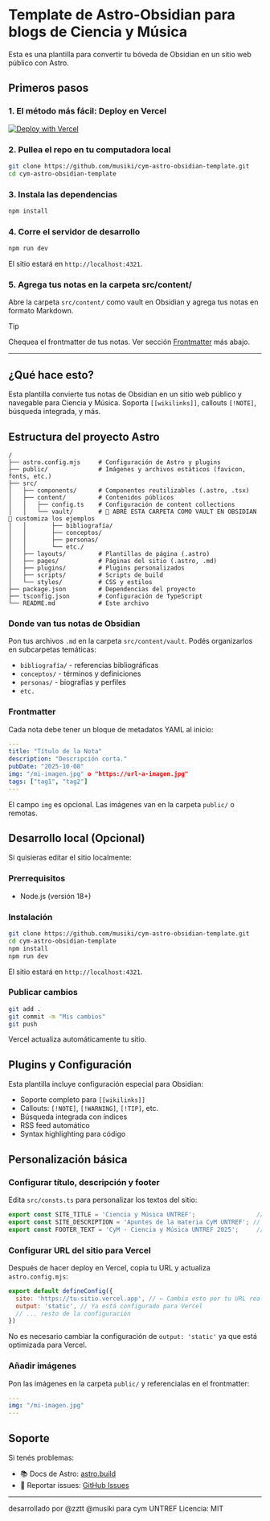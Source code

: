 # Template de Astro-Obsidian para blogs de Ciencia y Música 

Esta es una plantilla para convertir tu bóveda de Obsidian en un sitio web público con Astro. 



## Primeros pasos

### 1. El método más fácil: Deploy en Vercel

[![Deploy with Vercel](https://vercel.com/button)](https://vercel.com/new/clone?repository-url=https://github.com/musiki/cym-astro-obsidian-template)

### 2. Pullea el repo en tu computadora local

```bash
git clone https://github.com/musiki/cym-astro-obsidian-template.git
cd cym-astro-obsidian-template
```

### 3. Instala las dependencias

```bash
npm install
```

### 4. Corre el servidor de desarrollo

```bash
npm run dev
```

El sitio estará en `http://localhost:4321`.

### 5. Agrega tus notas en la carpeta src/content/

Abre la carpeta `src/content/` como vault en Obsidian y agrega tus notas en formato Markdown.

> [!TIP]
> Chequea el frontmatter de tus notas. Ver sección [Frontmatter](#Frontmatter) más abajo.

---

## ¿Qué hace esto?

Esta plantilla convierte tus notas de Obsidian en un sitio web público y navegable para Ciencia y Música. Soporta `[[wikilinks]]`, callouts `[!NOTE]`, búsqueda integrada, y más.

## Estructura del proyecto Astro

```
/
├── astro.config.mjs     # Configuración de Astro y plugins
├── public/              # Imágenes y archivos estáticos (favicon, fonts, etc.)
├── src/
│   ├── components/      # Componentes reutilizables (.astro, .tsx)
│   ├── content/         # Contenidos públicos
│   │   ├── config.ts    # Configuración de content collections
│   │   └── vault/       # 🦎 ABRE ESTA CARPETA COMO VAULT EN OBSIDIAN 🦖 customiza los ejemplos
│   │       ├── bibliografía/
│   │       ├── conceptos/
│   │       ├── personas/
│   │       └── etc./
│   ├── layouts/         # Plantillas de página (.astro)
│   ├── pages/           # Páginas del sitio (.astro, .md)
│   ├── plugins/         # Plugins personalizados
│   ├── scripts/         # Scripts de build
│   └── styles/          # CSS y estilos
├── package.json         # Dependencias del proyecto
├── tsconfig.json        # Configuración de TypeScript
└── README.md            # Este archivo
```

### Donde van tus notas de Obsidian

Pon tus archivos `.md` en la carpeta `src/content/vault`. Podés organizarlos en subcarpetas temáticas:
- `bibliografía/` - referencias bibliográficas
- `conceptos/` - términos y definiciones
- `personas/` - biografías y perfiles
- `etc.`

### Frontmatter

Cada nota debe tener un bloque de metadatos YAML al inicio:

```yaml
---
title: "Título de la Nota"
description: "Descripción corta."
pubDate: "2025-10-08"
img: "/mi-imagen.jpg" o "https://url-a-imagen.jpg"
tags: ["tag1", "tag2"]
---
```

El campo `img` es opcional. Las imágenes van en la carpeta `public/` o remotas.

## Desarrollo local (Opcional)

Si quisieras editar el sitio localmente:

### Prerrequisitos

- Node.js (versión 18+)

### Instalación

```bash
git clone https://github.com/musiki/cym-astro-obsidian-template.git
cd cym-astro-obsidian-template
npm install
npm run dev
```

El sitio estará en `http://localhost:4321`.

### Publicar cambios

```bash
git add .
git commit -m "Mis cambios"
git push
```

Vercel actualiza automáticamente tu sitio.

## Plugins y Configuración

Esta plantilla incluye configuración especial para Obsidian:

- Soporte completo para `[[wikilinks]]`
- Callouts: `[!NOTE]`, `[!WARNING]`, `[!TIP]`, etc.
- Búsqueda integrada con índices
- RSS feed automático
- Syntax highlighting para código

## Personalización básica

### Configurar título, descripción y footer

Edita `src/consts.ts` para personalizar los textos del sitio:

```typescript
export const SITE_TITLE = 'Ciencia y Música UNTREF';                 // Título que aparece en la pestaña del navegador
export const SITE_DESCRIPTION = 'Apuntes de la materia CyM UNTREF'; // Descripción del sitio para SEO
export const FOOTER_TEXT = 'CyM - Ciencia y Música UNTREF 2025';     // Texto que aparece en el footer
```

### Configurar URL del sitio para Vercel

Después de hacer deploy en Vercel, copia tu URL y actualiza `astro.config.mjs`:

```javascript
export default defineConfig({
  site: 'https://tu-sitio.vercel.app', // ← Cambia esto por tu URL real
  output: 'static', // Ya está configurado para Vercel
  // ... resto de la configuración
})
```

No es necesario cambiar la configuración de `output: 'static'` ya que está optimizada para Vercel.

### Añadir imágenes

Pon las imágenes en la carpeta `public/` y referencialas en el frontmatter:

```yaml
---
img: "/mi-imagen.jpg"
---
```

## Soporte

Si tenés problemas:
- 📚 Docs de Astro: [astro.build](https://astro.build)
- 💬 Reportar issues: [GitHub Issues](https://github.com/musiki/cym-astro-obsidian-template/issues)

---
desarrollado por @zztt @musiki para cym UNTREF
Licencia: MIT

